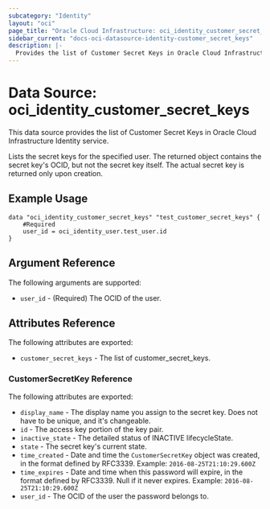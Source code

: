 ```yaml
---
subcategory: "Identity"
layout: "oci"
page_title: "Oracle Cloud Infrastructure: oci_identity_customer_secret_keys"
sidebar_current: "docs-oci-datasource-identity-customer_secret_keys"
description: |-
  Provides the list of Customer Secret Keys in Oracle Cloud Infrastructure Identity service
---
```


# Data Source: oci_identity_customer_secret_keys
This data source provides the list of Customer Secret Keys in Oracle Cloud Infrastructure Identity service.

Lists the secret keys for the specified user. The returned object contains the secret key's OCID, but not
the secret key itself. The actual secret key is returned only upon creation.


## Example Usage

```hcl
data "oci_identity_customer_secret_keys" "test_customer_secret_keys" {
	#Required
	user_id = oci_identity_user.test_user.id
}
```

## Argument Reference

The following arguments are supported:

* `user_id` - (Required) The OCID of the user.


## Attributes Reference

The following attributes are exported:

* `customer_secret_keys` - The list of customer_secret_keys.

### CustomerSecretKey Reference

The following attributes are exported:

* `display_name` - The display name you assign to the secret key. Does not have to be unique, and it's changeable.
* `id` - The access key portion of the key pair.
* `inactive_state` - The detailed status of INACTIVE lifecycleState.
* `state` - The secret key's current state.
* `time_created` - Date and time the `CustomerSecretKey` object was created, in the format defined by RFC3339.  Example: `2016-08-25T21:10:29.600Z` 
* `time_expires` - Date and time when this password will expire, in the format defined by RFC3339. Null if it never expires.  Example: `2016-08-25T21:10:29.600Z` 
* `user_id` - The OCID of the user the password belongs to.

